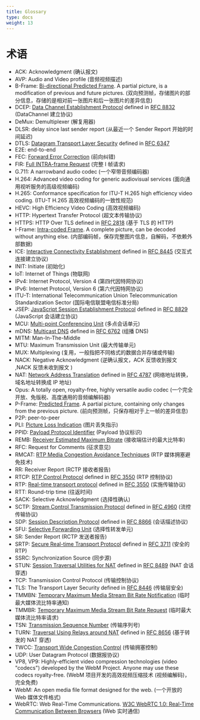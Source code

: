 ```yaml
---
title: Glossary
type: docs
weight: 13
---
```


# 术语

* ACK: Acknowledgment  (确认报文)
* AVP:  Audio and Video profile (音频视频描述)
* B-Frame: [Bi-directional Predicted Frame](../06-media-communication/#intra-and-inter-frame-compression). A partial picture, is a modification of previous and future pictures. (双向预测帧，存储图片的部分信息，存储的是相对前一张图片和后一张图片的差异信息)
* DCEP: [Data Channel Establishment Protocol](../07-data-communication/#dcep) defined in [RFC 8832](https://datatracker.ietf.org/doc/html/rfc8832) (DataChannel 建立协议)
* DeMux: Demultiplexer (解复用器)
* DLSR: delay since last sender report (从最近一个 Sender Report 开始的时间延迟)
* DTLS: [Datagram Transport Layer Security](../04-securing/#dtls) defined in [RFC 6347](https://datatracker.ietf.org/doc/html/rfc6347) 
* E2E: end-to-end
* FEC: [Forward Error Correction](../06-media-communication/#forward-error-correction) (前向纠错)
* FIR: [Full INTRA-frame Request](../06-media-communication/#full-intra-frame-request-fir-and-picture-loss-indication-pli)  (完整 I 帧请求)
* G.711: A narrowband audio codec (一个窄带音频编码器)
* H.264: Advanced video coding for generic audiovisual services  (面向通用视听服务的高级视频编码)
* H.265: Conformance specification for ITU-T H.265 high efficiency video coding. (ITU-T H.265 高效视频编码的一致性规范)
* HEVC: High Efficiency Video Coding (高效视频编码)
* HTTP: Hypertext Transfer Protocol (超文本传输协议)
* HTTPS: HTTP Over TLS defined in [RFC 2818](https://datatracker.ietf.org/doc/html/rfc2818)  (基于 TLS 的 HTTP)
* I-Frame: [Intra-coded Frame](../06-media-communication/#intra-and-inter-frame-compression). A complete picture, can be decoded without anything else. (内部编码帧，保存完整图片信息，自解码，不依赖外部数据)
* ICE: [Interactive Connectivity Establishment](../03-connecting/#ice) defined in [RFC 8445](https://datatracker.ietf.org/doc/html/rfc8445)  (交互式连接建立协议)
* INIT: Initiate (初始化)
* IoT: Internet of Things (物联网)
* IPv4: Internet Protocol, Version 4 (第四代因特网协议)
* IPv6: Internet Protocol, Version 6 (第六代因特网协议)
* ITU-T: International Telecommunication Union Telecommunication Standardization Sector (国际电信联盟电信标准分局)
* JSEP: [JavaScript Session Establishment Protocol](../02-signaling/#what-is-the-session-description-protocol-sdp) defined in [RFC 8829](https://datatracker.ietf.org/doc/html/rfc8829)  (JavaScript 会话建立协议)
* MCU: [Multi-point Conferencing Unit](../08-applied-webrtc/#mcu) (多点会话单元)
* mDNS: [Multicast DNS](../03-connecting/#mdns) defined in [RFC 6762](https://datatracker.ietf.org/doc/html/rfc6762)  (组播 DNS)
* MITM: Man-In-The-Middle 
* MTU: Maximum Transmission Unit (最大传输单元)
* MUX: Multiplexing  (复用，一般指把不同格式的数据合并存储或传输)
* NACK: Negative Acknowledgment  (逆确认报文，ACK 反馈收到报文 ,NACK 反馈未收到报文 )
* NAT: [Network Address Translation](../03-connecting/#nat-mapping) defined in [RFC 4787](https://datatracker.ietf.org/doc/html/rfc4787)   (网络地址转换，域名地址转换成 IP 地址)
* Opus: A totally open, royalty-free, highly versatile audio codec (一个完全开放、免版税、高度通用的音频编解码器)
* P-Frame: [Predicted Frame](../06-media-communication/#intra-and-inter-frame-compression). A partial picture, containing only changes from the previous picture. (前向预测帧，只保存相对于上一帧的差异信息)
* P2P: peer-to-peer
* PLI: [Picture Loss Indication](../06-media-communication/#full-intra-frame-request-fir-and-picture-loss-indication-pli)  (图片丢失指示)
* PPID: [Payload Protocol Identifier](../07-data-communication/#payload-protocol-identifier)  (Payload 协议标识)
* REMB: [Receiver Estimated Maximum Bitrate](../06-media-communication/#tmmbr-tmmbn-and-remb) (接收端估计的最大比特率)
* RFC: Request for Comments (征求意见)
* RMCAT: [RTP Media Congestion Avoidance Techniques](../06-media-communication/#generating-a-bandwidth-estimate)  (RTP 媒体拥塞避免技术)
* RR: Receiver Report (RCTP 接收者报告)
* RTCP: [RTP Control Protocol](../10-history-of-webrtc/#rtp) defined in [RFC 3550](https://datatracker.ietf.org/doc/html/rfc3550) (RTP 控制协议)
* RTP: [Real-time transport protocol](../10-history-of-webrtc/#rtp) defined in [RFC 3550](https://datatracker.ietf.org/doc/html/rfc3550) (实施传输协议)
* RTT: Round-trip time  (往返时间)
* SACK: Selective Acknowledgment (选择性确认)
* SCTP: [Stream Control Transmission Protocol](../07-data-communication/#stream-control-transmission-protocol) defined in [RFC 4960](https://datatracker.ietf.org/doc/html/rfc4960) (流控传输协议)
* SDP: [Session Description Protocol](../02-signaling/#what-is-the-session-description-protocol-sdp) defined in [RFC 8866](https://datatracker.ietf.org/doc/html/rfc8866) (会话描述协议)
* SFU: [Selective Forwarding Unit](../08-applied-webrtc/#selective-forwarding-unit) (选择性转发单元)
* SR: Sender Report  (RCTP 发送者报告)
* SRTP: [Secure Real-time Transport Protocol](../04-securing/#srtp) defined in [RFC 3711](https://datatracker.ietf.org/doc/html/rfc3711) (安全的 RTP)
* SSRC: Synchronization Source (同步源)
* STUN: [Session Traversal Utilities for NAT](../03-connecting/#stun) defined in [RFC 8489](https://datatracker.ietf.org/doc/html/rfc8489)  (NAT 会话穿透)
* TCP: Transmission Control Protocol (传输控制协议)
* TLS: The Transport Layer Security defined in [RFC 8446](https://datatracker.ietf.org/doc/html/rfc8446) (传输层安全)
* TMMBN: [Temporary Maximum Media Stream Bit Rate Notification](../06-media-communication/#tmmbr-tmmbn-and-remb) (临时最大媒体流比特率通知)
* TMMBR: [Temporary Maximum Media Stream Bit Rate Request](../06-media-communication/#tmmbr-tmmbn-and-remb) (临时最大媒体流比特率请求)
* TSN: [Transmission Sequence Number](../07-data-communication/#transmission-sequence-number) (传输序列号)
* TURN: [Traversal Using Relays around NAT](../03-connecting/#turn) defined in [RFC 8656](https://datatracker.ietf.org/doc/html/rfc8656) (基于转发的 NAT 穿透)
* TWCC: [Transport Wide Congestion Control](../06-media-communication/#transport-wide-congestion-control) (传输拥塞控制)
* UDP: User Datagram Protocol (数据报协议)
* VP8, VP9: Highly-efficient video compression technologies (video "codecs") developed by the WebM Project. Anyone may use these codecs royalty-free.  (WebM 项目开发的高效视频压缩技术 (视频编解码)，完全免费)
* WebM: An open media file format designed for the web. (一个开放的 Web 媒体文件格式)
* WebRTC: Web Real-Time Communications. [W3C WebRTC 1.0: Real-Time Communication Between Browsers](https://www.w3.org/TR/webrtc/) (Web 实时通信)
